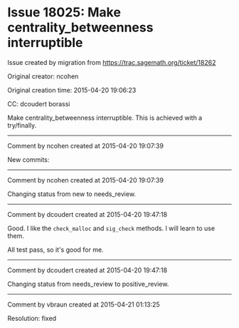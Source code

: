 # Issue 18025: Make centrality_betweenness interruptible

Issue created by migration from https://trac.sagemath.org/ticket/18262

Original creator: ncohen

Original creation time: 2015-04-20 19:06:23

CC:  dcoudert borassi

Make centrality_betweenness interruptible. This is achieved with a try/finally.


---

Comment by ncohen created at 2015-04-20 19:07:39

New commits:


---

Comment by ncohen created at 2015-04-20 19:07:39

Changing status from new to needs_review.


---

Comment by dcoudert created at 2015-04-20 19:47:18

Good. I like the `check_malloc` and `sig_check` methods. I will learn to use them.

All test pass, so it's good for me.


---

Comment by dcoudert created at 2015-04-20 19:47:18

Changing status from needs_review to positive_review.


---

Comment by vbraun created at 2015-04-21 01:13:25

Resolution: fixed
